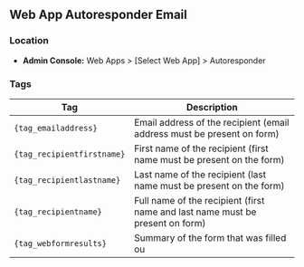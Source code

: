 ## Web App Autoresponder Email

### Location
* **Admin Console:** Web Apps > [Select Web App] > Autoresponder

### Tags

Tag | Description
-------------- | -------------
`{tag_emailaddress}` |  Email address of the recipient (email address must be present on form)
`{tag_recipientfirstname}` |	First name of the recipient (first name must be present on the form)
`{tag_recipientlastname}` |	Last name of the recipient (last name must be present on the form)
`{tag_recipientname}` |	Full name of the recipient (first name and last name must be present on form)
`{tag_webformresults}` |	Summary of the form that was filled ou

